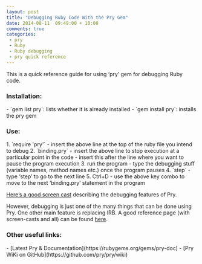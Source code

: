 ```yaml
---
layout: post
title: "Debugging Ruby Code With the Pry Gem"
date: 2014-08-11  09:49:00 + 10:00
comments: true
categories:
 - pry
 - Ruby
 - Ruby debugging
 - pry quick reference
---
```


This is a quick reference guide for using ‘pry’ gem for debugging Ruby code.

<!-- more -->


<h3 class='no_extra_new_line'>Installation:</h3>
- `gem list pry`: lists whether it is already installed  
- `gem install pry`: installs the pry gem


<h3 class='no_extra_new_line'>Use:</h3>
1. `require 'pry'`
  - insert the above line at the top of the ruby file you intend to debug
2. `binding.pry`
  - insert the above line to stop execution at a particular point in the code
  - insert this after the line where you want to pause the program execution
3. run the program
  - type the debugging stuff (variable names, method names etc.) once the program pauses
4. `step`
  - type ‘step’ to go to the next line
5. Ctrl+D
  - use the above key combo to move to the next ‘binding.pry’ statement in the program


[Here’s a good screen cast](http://knomedia.github.io/blog/2013/01/21/debugging-ruby-with-pry) describing the debugging features of Pry.

However, debugging is just one of the many things that can be done using Pry. One other main feature is replacing IRB. A good reference page (with screen-casts and all) can be found [here](http://pryrepl.org/).

<h3 class='no_extra_new_line'>Other useful links:</h3>
- [Latest Pry & Documentation](https://rubygems.org/gems/pry-doc)
- [Pry WiKi on GitHub](https://github.com/pry/pry/wiki)
